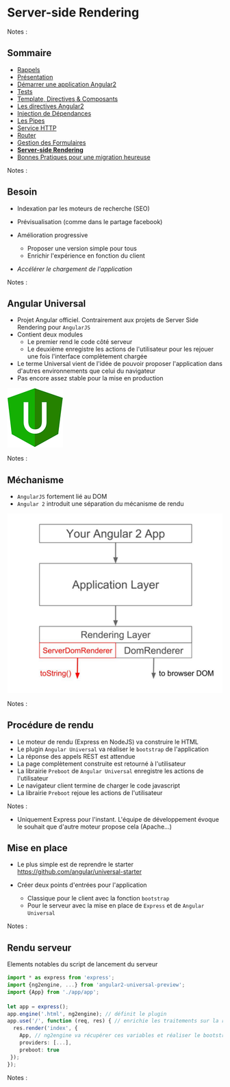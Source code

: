 # Server-side Rendering

<!-- .slide: class="page-title" -->

Notes :



## Sommaire

<!-- .slide: class="toc" -->

- [Rappels](#/1)
- [Présentation](#/2)
- [Démarrer une application Angular2](#/3)
- [Tests](#/4)
- [Template, Directives & Composants](#/5)
- [Les directives Angular2](#/6)
- [Injection de Dépendances](#/7)
- [Les Pipes](#/8)
- [Service HTTP](#/9)
- [Router](#/10)
- [Gestion des Formulaires](#/11)
- **[Server-side Rendering](#/12)**
- [Bonnes Pratiques pour une migration heureuse](#/13)

Notes :



## Besoin

- Indexation par les moteurs de recherche (SEO)
- Prévisualisation (comme dans le partage facebook)
- Amélioration progressive
  - Proposer une version simple pour tous
  - Enrichir l'expérience en fonction du client

- *Accélérer le chargement de l'application*

Notes :



## Angular Universal

- Projet Angular officiel. Contrairement aux projets de Server Side Rendering pour `AngularJS`
- Contient deux modules
  - Le premier rend le code côté serveur
  - Le deuxième enregistre les actions de l'utilisateur pour les rejouer une fois l'interface complètement chargée
- Le terme Universal vient de l'idée de pouvoir proposer l'application dans d'autres environnements que celui du navigateur
- Pas encore assez stable pour la mise en production

![Angular Universal Logo](ressources/angular-universal-logo.png "Angular Universal Logo")

Notes :



## Méchanisme

- `AngularJS` fortement lié au DOM
- `Angular 2` introduit une séparation du mécanisme de rendu


![Angular Universal Architecture](ressources/angular-universal-architecture.png "Angular Universal Architecture")

Notes :



## Procédure de rendu

- Le moteur de rendu (Express en NodeJS) va construire le HTML
- Le plugin `Angular Universal` va réaliser le `bootstrap` de l'application
- La réponse des appels REST est attendue
- La page complètement construite est retourné à l'utilisateur
- La librairie `Preboot` de `Angular Universal` enregistre les actions de l'utilisateur
- Le navigateur client termine de charger le code javascript
- La librairie `Preboot` rejoue les actions de l'utilisateur

Notes :
- Uniquement Express pour l'instant. L'équipe de développement évoque le souhait que d'autre moteur propose cela (Apache...)



## Mise en place

- Le plus simple est de reprendre le starter
https://github.com/angular/universal-starter

- Créer deux points d'entrées pour l'application
  - Classique pour le client avec la fonction `bootstrap`
  - Pour le serveur avec la mise en place de `Express` et de `Angular Universal`

Notes :



## Rendu serveur

Elements notables du script de lancement du serveur

```typescript
import * as express from 'express';
import {ng2engine, ...} from 'angular2-universal-preview';
import {App} from './app/app';

let app = express();
app.engine('.html', ng2engine); // définit le plugin
app.use('/', function (req, res) { // enrichie les traitements sur la requête  
  res.render('index', {
    App, // ng2engine va récupérer ces variables et réaliser le bootstrap
    providers: [...],
    preboot: true
 });
});
```

Notes :



<!-- .slide: class="page-questions" -->
